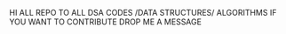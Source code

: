 HI ALL
REPO TO ALL DSA CODES /DATA STRUCTURES/ ALGORITHMS
IF YOU WANT TO CONTRIBUTE DROP ME A MESSAGE
